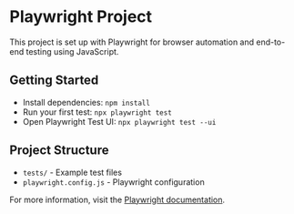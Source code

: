 # Playwright Project

This project is set up with Playwright for browser automation and end-to-end testing using JavaScript.

## Getting Started

- Install dependencies: `npm install`
- Run your first test: `npx playwright test`
- Open Playwright Test UI: `npx playwright test --ui`

## Project Structure
- `tests/` - Example test files
- `playwright.config.js` - Playwright configuration

For more information, visit the [Playwright documentation](https://playwright.dev/).
